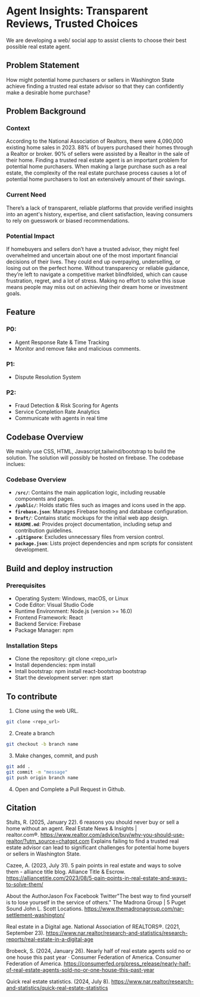 # Agent Insights: Transparent Reviews, Trusted Choices
We are developing a web/ social app to assist clients to choose their best possible real estate agent.

## Problem Statement
How might potential home purchasers or sellers in Washington State achieve finding a trusted real estate advisor 
so that they can confidently make a desirable home purchase?

## Problem Background
### Context
According to the National Association of Realtors, there were 4,090,000 existing home sales in 2023. 88% of buyers purchased their homes through a Realtor or broker. 90% of sellers were assisted by a Realtor in the sale of their home. Finding a trusted real estate agent is an important problem for potential home purchasers. When making a large purchase such as a real estate, the complexity of the real estate purchase process causes a lot of potential home purchasers to lost an extensively amount of their savings.

### Current Need
There’s a lack of transparent, reliable platforms that provide verified insights into an agent's history, expertise, and client satisfaction, leaving consumers to rely on guesswork or biased recommendations.

### Potential Impact
If homebuyers and sellers don’t have a trusted advisor, they might feel overwhelmed and uncertain about one of the most important financial decisions of their lives. They could end up overpaying, underselling, or losing out on the perfect home. Without transparency or reliable guidance, they’re left to navigate a competitive market blindfolded, which can cause frustration, regret, and a lot of stress. Making no effort to solve this issue means people may miss out on achieving their dream home or investment goals.

## Feature
### P0: 
- Agent Response Rate & Time Tracking
- Monitor and remove fake and malicious comments.
### P1:
- Dispute Resolution System
### P2:
- Fraud Detection & Risk Scoring for Agents
- Service Completion Rate Analytics
- Communicate with agents in real time


## Codebase Overview
We mainly use CSS, HTML, Javascript,tailwind/bootstrap to build the solution. The solution will possibly be hosted on firebase.
The codebase inclues:
### Codebase Overview
- **`/src/`**: Contains the main application logic, including reusable components and pages.
- **`/public/`**: Holds static files such as images and icons used in the app.
- **`firebase.json`**: Manages Firebase hosting and database configuration.
- **`Draft/`**: Contains static mockups for the initial web app design.
- **`README.md`**: Provides project documentation, including setup and contribution guidelines.
- **`.gitignore`**: Excludes unnecessary files from version control.
- **`package.json`**: Lists project dependencies and npm scripts for consistent development.


## Build and deploy instruction
### Prerequisites
- Operating System: Windows, macOS, or Linux
- Code Editor: Visual Studio Code
- Runtime Environment: Node.js (version >= 16.0)
- Frontend Framework: React
- Backend Service: Firebase
- Package Manager: npm

### Installation Steps
- Clone the repository: git clone <repo_url>
- Install dependencies: npm install
- Intall bootstrap: npm install react-bootstrap bootstrap
- Start the development server: npm start
  
## To contribute
1. Clone using the web URL.
```bash
git clone <repo_url>
```
2. Create a branch
```bash
git checkout -b branch name
```
3. Make changes, commit, and push
```bash
git add . 
git commit -m "message"
git push origin branch name
```
4. Open and Complete a Pull Request in Github.



## Citation
Stults, R. (2025, January 22). 6 reasons you should never buy or sell a home without an agent. Real Estate News & Insights | realtor.com®. https://www.realtor.com/advice/buy/why-you-should-use-realtor/?utm_source=chatgpt.com
Explains failing to find a trusted real estate advisor can lead to significant challenges for potential home buyers or sellers in Washington State.

Cazee, A. (2023, July 31). 5 pain points in real estate and ways to solve them - alliance title blog. Alliance Title & Escrow. https://alliancetitle.com/2023/08/5-pain-points-in-real-estate-and-ways-to-solve-them/

About the AuthorJason Fox Facebook Twitter"The best way to find yourself is to lose yourself in the service of others."  The Madrona Group | 5 Puget Sound John L. Scott Locations. https://www.themadronagroup.com/nar-settlement-washington/

Real estate in a Digital age. National Association of REALTORS®. (2021, September 23). https://www.nar.realtor/research-and-statistics/research-reports/real-estate-in-a-digital-age

Brobeck, S. (2024, January 26). Nearly half of real estate agents sold no or one house this past year · Consumer Federation of America. Consumer Federation of America. https://consumerfed.org/press_release/nearly-half-of-real-estate-agents-sold-no-or-one-house-this-past-year

Quick real estate statistics. (2024, July 8). https://www.nar.realtor/research-and-statistics/quick-real-estate-statistics
